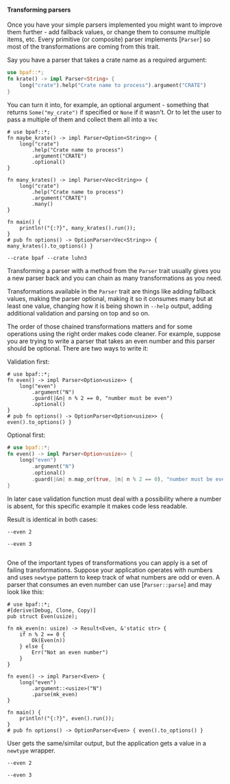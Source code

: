 #### Transforming parsers

Once you have your simple parsers implemented you might want to improve them further - add
fallback values, or change them to consume multiple items, etc. Every primitive (or composite)
parser implements [`Parser`] so most of the transformations are coming from this trait.

Say you have a parser that takes a crate name as a required argument:

```rust
use bpaf::*;
fn krate() -> impl Parser<String> {
    long("crate").help("Crate name to process").argument("CRATE")
}
```

You can turn it into, for example, an optional argument - something that returns
`Some("my_crate")` if specified or `None` if it wasn't. Or to let the user to pass a multiple
of them and collect them all into a `Vec`


```rust,id:1
# use bpaf::*;
fn maybe_krate() -> impl Parser<Option<String>> {
    long("crate")
        .help("Crate name to process")
        .argument("CRATE")
        .optional()
}

fn many_krates() -> impl Parser<Vec<String>> {
    long("crate")
        .help("Crate name to process")
        .argument("CRATE")
        .many()
}

fn main() {
    println!("{:?}", many_krates().run());
}
# pub fn options() -> OptionParser<Vec<String>> { many_krates().to_options() }
```

```run,id:1
--crate bpaf --crate luhn3
```

Transforming a parser with a method from the `Parser` trait usually gives you a new parser back and
you can chain as many transformations as you need.

Transformations available in the `Parser` trait are things like adding fallback values, making
the parser optional, making it so it consumes many but at least one value, changing how it is
being shown in `--help` output, adding additional validation and parsing on top and so on.

The order of those chained transformations matters and for some operations using the right order
makes code cleaner. For example, suppose you are trying to write a parser that takes an even
number and this parser should be optional. There are two ways to write it:

Validation first:

```rust,id:2
# use bpaf::*;
fn even() -> impl Parser<Option<usize>> {
    long("even")
        .argument("N")
        .guard(|&n| n % 2 == 0, "number must be even")
        .optional()
}
# pub fn options() -> OptionParser<Option<usize>> { even().to_options() }
```

Optional first:

```rust
# use bpaf::*;
fn even() -> impl Parser<Option<usize>> {
    long("even")
        .argument("N")
        .optional()
        .guard(|&n| n.map_or(true, |n| n % 2 == 0), "number must be even")
}
```

In later case validation function must deal with a possibility where a number is absent, for this
specific example it makes code less readable.

Result is identical in both cases:

```run,id:2
--even 2
```

```run,id:2
--even 3
```

```run,id:2

```

One of the important types of transformations you can apply is a set of failing
transformations. Suppose your application operates with numbers and uses `newtype` pattern to
keep track of what numbers are odd or even. A parser that consumes an even number can use
[`Parser::parse`] and may look like this:

```rust,id:3
# use bpaf::*;
#[derive(Debug, Clone, Copy)]
pub struct Even(usize);

fn mk_even(n: usize) -> Result<Even, &'static str> {
    if n % 2 == 0 {
        Ok(Even(n))
    } else {
        Err("Not an even number")
    }
}

fn even() -> impl Parser<Even> {
    long("even")
        .argument::<usize>("N")
        .parse(mk_even)
}

fn main() {
    println!("{:?}", even().run());
}
# pub fn options() -> OptionParser<Even> { even().to_options() }
```

User gets the same/similar output, but the application gets a value in a `newtype` wrapper.

```run,id:3
--even 2
```

```run,id:3
--even 3
```

```run,id:3

```
